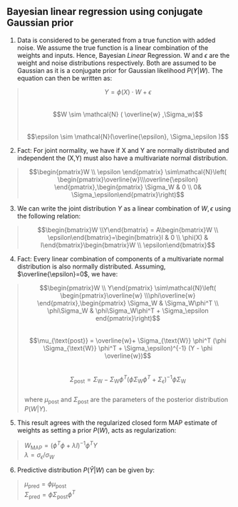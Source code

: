 ## Bayesian linear regression using conjugate Gaussian prior

1. Data is considered to be generated from a true function with added noise. We assume the true function is a linear combination of the weights and inputs. Hence, Bayesian *Linear* Regression. W and $\epsilon$ are the weight and noise distributions respectively. Both are assumed to be Gaussian as it is a conjugate prior for Gaussian likelihood $P(Y|W)$. The equation can then be written as:  
>$$Y = \phi(X) \cdot W + \epsilon$$ <br>
 $$W \sim \mathcal{N} ( \overline{w} ,\Sigma_w)$$ <br> 
 $$\epsilon \sim \mathcal{N}(\overline{\epsilon}, \Sigma_\epsilon )$$

2.  Fact: For joint normality, we have if X and Y are normally distributed and independent the (X,Y) must also have a multivariate normal distribution. 
> $$\begin{pmatrix}W \\ \epsilon \end{pmatrix} \sim\mathcal{N}\left( \begin{pmatrix}\overline{w}\\\overline{\epsilon}  \end{pmatrix},\begin{pmatrix} \Sigma_W & 0 \\ 0& \Sigma_\epsilon\end{pmatrix}\right)$$

3. We can write the joint distribution $Y$ as a linear combination of $W,\epsilon$ using the following relation:
> $$\begin{bmatrix}W \\Y\end{bmatrix} = A\begin{bmatrix}W \\ \epsilon\end{bmatrix}=\begin{bmatrix}I & 0 \\ \phi(X) & I\end{bmatrix}\begin{bmatrix}W \\ \epsilon\end{bmatrix}$$

4. Fact: Every linear combination of components of a multivariate normal distribution is also normally distributed. Assuming, $\overline{\epsilon}=0$,  we have: 
> $$\begin{pmatrix}W \\ Y\end{pmatrix} \sim\mathcal{N}\left( \begin{pmatrix}\overline{w} \\\phi\overline{w}  \end{pmatrix},\begin{pmatrix} \Sigma_W & \Sigma_W\phi^T \\ \phi\Sigma_W & \phi\Sigma_W\phi^T + \Sigma_\epsilon end{pmatrix}\right)$$ <br>
$$\mu_{\text{post}} = \overline{w}+ \Sigma_{\text{W}} \phi^T (\phi \Sigma_{\text{W}} \phi^T + \Sigma_\epsilon)^{-1} (Y - \phi \overline{w})$$ <br>
$$\Sigma_{\text{post}} = \Sigma_{\text{W}} - \Sigma_{\text{W}} \phi^T (\phi \Sigma_{\text{W}} \phi^T + \Sigma_\epsilon)^{-1} \phi \Sigma_{\text{W}}$$ <br> 
where $\mu_{\text{post}}$ and $\Sigma_{\text{post}}$ are the parameters of the posterior distribution $P(W|Y)$.

5. This result agrees with the regularized closed form MAP estimate of weights as setting a prior $P(W)$, acts as regularization: 
> $W_{\text{MAP}}= (\phi^T\phi + \lambda I)^{-1}\phi^TY$ <br>
  $\lambda= {\sigma_{\epsilon}}/{\sigma_{W}}$

6. Predictive distribution $P(\hat{Y}|W)$ can  be given by: 
>  $\mu_{\text{pred}}= \phi\mu_{\text{post}}$ <br>
>  $\Sigma_{\text{pred}}= \phi\Sigma_{\text{post}}\phi^T$
